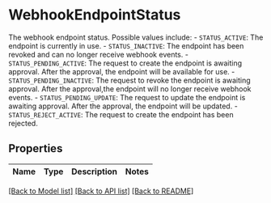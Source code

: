 # WebhookEndpointStatus

The webhook endpoint status. Possible values include: - `STATUS_ACTIVE`: The endpoint is currently in use. - `STATUS_INACTIVE`: The endpoint has been revoked and can no longer receive webhook events. - `STATUS_PENDING_ACTIVE`: The request to create the endpoint is awaiting approval. After the approval, the endpoint will be available for use. - `STATUS_PENDING_INACTIVE`: The request to revoke the endpoint is awaiting approval. After the approval,the endpoint will no longer receive webhook events. - `STATUS_PENDING_UPDATE`: The request to update the endpoint is awaiting approval. After the approval, the endpoint will be updated. - `STATUS_REJECT_ACTIVE`: The request to create the endpoint has been rejected. 

## Properties

Name | Type | Description | Notes
------------ | ------------- | ------------- | -------------

[[Back to Model list]](../README.md#documentation-for-models) [[Back to API list]](../README.md#documentation-for-api-endpoints) [[Back to README]](../README.md)


